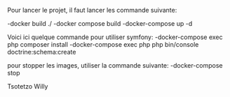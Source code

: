 Pour lancer le projet, il faut lancer les commande suivante:

-docker build ./
-docker compose build
-docker-compose up -d

Voici ici quelque commande pour utiliser symfony:
-docker-compose exec php composer install
-docker-compose exec php php bin/console doctrine:schema:create

pour stopper les images, utiliser la commande suivante:
-docker-compose stop

Tsotetzo Willy
